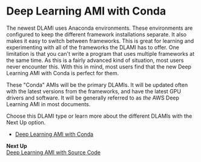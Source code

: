 # Deep Learning AMI with Conda<a name="overview-conda"></a>

The newest DLAMI uses Anaconda environments\. These environments are configured to keep the different framework installations separate\. It also makes it easy to switch between frameworks\. This is great for learning and experimenting with all of the frameworks the DLAMI has to offer\. One limitation is that you can't write a program that uses multiple frameworks at the same time\. As this is a fairly advanced kind of situation, most users never encounter this\. With this in mind, most users find that the new Deep Learning AMI with Conda is perfect for them\. 

These "Conda" AMIs will be the primary DLAMIs\. It will be updated often with the latest versions from the frameworks, and have the latest GPU drivers and software\. It will be generally referred to as *the* AWS Deep Learning AMI in most documents\.

Choose this DLAMI type or learn more about the different DLAMIs with the Next Up option\.

+ [Deep Learning AMI with Conda](conda.md)

**Next Up**  
[Deep Learning AMI with Source Code](overview-source.md)